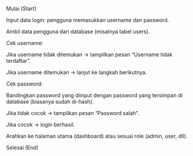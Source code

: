Mulai (Start)

Input data login: pengguna memasukkan username dan password.

Ambil data pengguna dari database (misalnya tabel users).

Cek username:

Jika username tidak ditemukan → tampilkan pesan “Username tidak terdaftar”.

Jika username ditemukan → lanjut ke langkah berikutnya.

Cek password:

Bandingkan password yang diinput dengan password yang tersimpan di database (biasanya sudah di-hash).

Jika tidak cocok → tampilkan pesan “Password salah”.

Jika cocok → login berhasil.

Arahkan ke halaman utama (dashboard) atau sesuai role (admin, user, dll).

Selesai (End)
